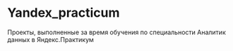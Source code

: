# Yandex_practicum
Проекты, выполненные за время обучения по специальности Аналитик данных в Яндекс.Практикум
